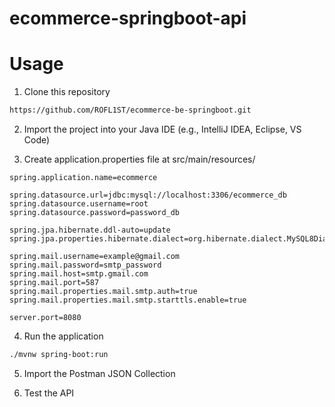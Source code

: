 # ecommerce-springboot-api

# Usage

1. Clone this repository

```bash
https://github.com/ROFL1ST/ecommerce-be-springboot.git
```

2. Import the project into your Java IDE (e.g., IntelliJ IDEA, Eclipse, VS Code)


3. Create application.properties file at src/main/resources/

```application.properties
spring.application.name=ecommerce

spring.datasource.url=jdbc:mysql://localhost:3306/ecommerce_db
spring.datasource.username=root
spring.datasource.password=password_db

spring.jpa.hibernate.ddl-auto=update
spring.jpa.properties.hibernate.dialect=org.hibernate.dialect.MySQL8Dialect

spring.mail.username=example@gmail.com
spring.mail.password=smtp_password
spring.mail.host=smtp.gmail.com
spring.mail.port=587
spring.mail.properties.mail.smtp.auth=true
spring.mail.properties.mail.smtp.starttls.enable=true

server.port=8080

```

4. Run the application

```bash
./mvnw spring-boot:run
```

5. Import the Postman JSON Collection

6. Test the API